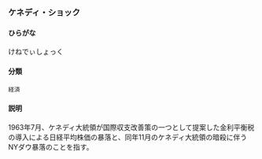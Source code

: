 <div style="display:none;">

## [あ行](securities-terms?id=あ行)
## [か行](securities-terms?id=か行)

</div>

### ケネディ・ショック

#### ひらがな

けねでぃしょっく

#### 分類

`経済`

#### 説明

1963年7月、ケネディ大統領が国際収支改善策の一つとして提案した金利平衡税の導入による日経平均株価の暴落と、同年11月のケネディ大統領の暗殺に伴うNYダウ暴落のことを指す。

<div style="display:none;">

## [さ行](securities-terms?id=さ行)
## [た行](securities-terms?id=た行)
## [な行](securities-terms?id=な行)
## [は行](securities-terms?id=は行)
## [ま行](securities-terms?id=ま行)
## [や行](securities-terms?id=や行)
## [ら行](securities-terms?id=ら行)
## [わ行](securities-terms?id=わ行)
## [英数字・記号](securities-terms?id=英数字・記号)

</div>


